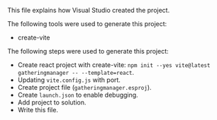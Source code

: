 This file explains how Visual Studio created the project.

The following tools were used to generate this project:
- create-vite

The following steps were used to generate this project:
- Create react project with create-vite: `npm init --yes vite@latest gatheringmanager -- --template=react`.
- Updating `vite.config.js` with port.
- Create project file (`gatheringmanager.esproj`).
- Create `launch.json` to enable debugging.
- Add project to solution.
- Write this file.
